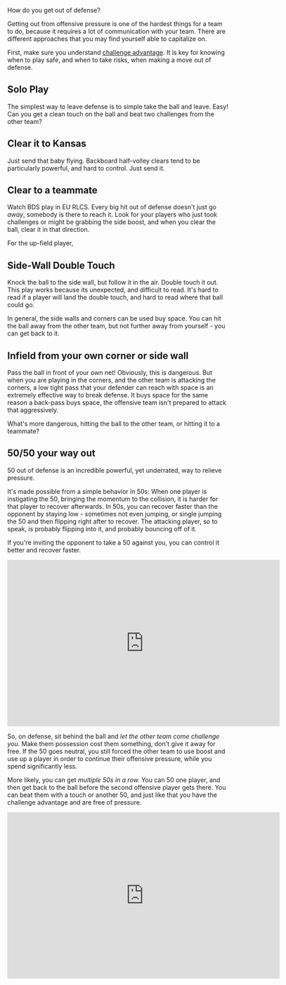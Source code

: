 How do you get out of defense?

Getting out from offensive pressure is one of the hardest things for a team to do, because it requires a lot of communication with your team. There are different approaches that you may find yourself able to capitalize on.

First, make sure you understand [challenge advantage](challengeAdvantage.md). It is key for knowing when to play safe, and when to take risks, when making a move out of defense.

## Solo Play

The simplest way to leave defense is to simple take the ball and leave. Easy! Can you get a clean touch on the ball and beat two challenges from the other team? 

## Clear it to Kansas

Just send that baby flying. Backboard half-volley clears tend to be particularly powerful, and hard to control. Just send it.

## Clear to a teammate

Watch BDS play in EU RLCS. Every big hit out of defense doesn't just go *away*, somebody is there to reach it. Look for your players who just took challenges or might be grabbing the side boost, and when you clear the ball, clear it in that direction.

For the up-field player, 

## Side-Wall Double Touch

Knock the ball to the side wall, but follow it in the air. Double touch it out. This play works because its unexpected, and difficult to read. It's hard to read if a player will land the double touch, and hard to read where that ball could go.

In general, the side walls and corners can be used buy space. You can hit the ball away from the other team, but not further away from yourself - you can get back to it.

## Infield from your own corner or side wall

Pass the ball in front of your own net! Obviously, this is dangerous. But when you are playing in the corners, and the other team is attacking the corners, a low tight pass that your defender can reach with space is an extremely effective way to break defense. It buys space for the same reason a back-pass buys space, the offensive team isn't prepared to attack that aggressively. 

What's more dangerous, hitting the ball to the other team, or hitting it to a teammate?

## 50/50 your way out

50 out of defense is an incredible powerful, yet underrated, way to relieve pressure.

 It's made possible from a simple behavior in 50s: When one player is instigating the 50, bringing the momentum to the collision, it is harder for that player to recover afterwards. In 50s, you can recover faster than the opponent by staying low - sometimes not even jumping, or single jumping the 50 and then flipping right after to recover. The attacking player, so to speak, is probably flipping into it, and probably bouncing off of it.

If you're inviting the opponent to take a 50 against you, you can control it better and recover faster. 

<iframe src="https://clips.twitch.tv/embed?clip=BusyAmusedAlbatrossLitFam-YpB8FFWijUNbQXLq&parent=hdyar.com" frameborder="0" allowfullscreen="true" scrolling="no" height="378" width="620"></iframe>

So, on defense, sit behind the ball and *let the other team come challenge you.* Make them possession cost them something, don't give it away for free. If the 50 goes neutral, you still forced the other team to use boost and use up a player in order to continue their offensive pressure, while you spend significantly less. 

More likely, you can get *multiple 50s in a row.* You can 50 one player, and then get back to the ball before the second offensive player gets there. You can beat them with a touch or another 50, and just like that you have the challenge advantage and are free of pressure.

<iframe src="https://clips.twitch.tv/embed?clip=ArtsyEncouragingChowderM4xHeh-75o4DOhEFoSLeYol&parent=hdyar.com/RocketLeagueStrategy/" frameborder="0" allowfullscreen="true" scrolling="no" height="378" width="620"></iframe>